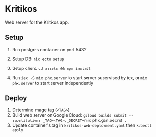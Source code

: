 # Kritikos

Web server for the Kritikos app.

## Setup

1. Run postgres container on port 5432

2. Setup DB: `mix ecto.setup`

3. Setup client: `cd assets && npm install`

3. Run `iex -S mix phx.server` to start server supervised by iex, or `mix phx.server` to start server independently

## Deploy

1. Determine image tag (`<TAG>`)
2. Build web server on Google Cloud: `gcloud builds submit --substitutions _TAG=<TAG>,_SECRET=`mix phx.gen.secret` .`
3. Update container's tag in `kritikos-web-deployment.yaml` then `kubectl apply`
